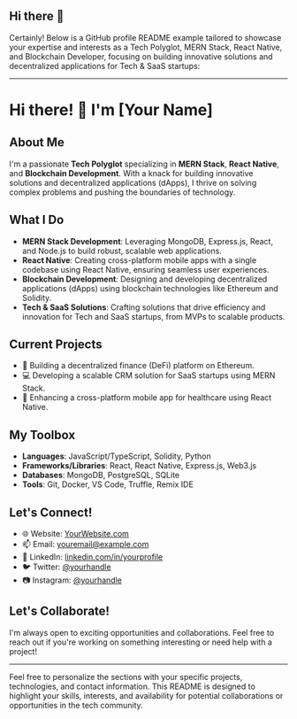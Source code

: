 ## Hi there 👋

<!--
**vontek/vontek** is a ✨ _special_ ✨ repository because its `README.md` (this file) appears on your GitHub profile.

Here are some ideas to get you started:

- 🔭 I’m currently working on ...
- 🌱 I’m currently learning ...
- 👯 I’m looking to collaborate on ...
- 🤔 I’m looking for help with ...
- 💬 Ask me about ...
- 📫 How to reach me: ...
- 😄 Pronouns: ...
- ⚡ Fun fact: ...
-->

Certainly! Below is a GitHub profile README example tailored to showcase your expertise and interests as a Tech Polyglot, MERN Stack, React Native, and Blockchain Developer, focusing on building innovative solutions and decentralized applications for Tech & SaaS startups:

---

# Hi there! 👋 I'm [Your Name]

## About Me

I'm a passionate **Tech Polyglot** specializing in **MERN Stack**, **React Native**, and **Blockchain Development**. With a knack for building innovative solutions and decentralized applications (dApps), I thrive on solving complex problems and pushing the boundaries of technology.

## What I Do

- **MERN Stack Development**: Leveraging MongoDB, Express.js, React, and Node.js to build robust, scalable web applications.
- **React Native**: Creating cross-platform mobile apps with a single codebase using React Native, ensuring seamless user experiences.
- **Blockchain Development**: Designing and developing decentralized applications (dApps) using blockchain technologies like Ethereum and Solidity.
- **Tech & SaaS Solutions**: Crafting solutions that drive efficiency and innovation for Tech and SaaS startups, from MVPs to scalable products.

## Current Projects

- 🚀 Building a decentralized finance (DeFi) platform on Ethereum.
- 💻 Developing a scalable CRM solution for SaaS startups using MERN Stack.
- 📱 Enhancing a cross-platform mobile app for healthcare using React Native.

## My Toolbox

- **Languages**: JavaScript/TypeScript, Solidity, Python
- **Frameworks/Libraries**: React, React Native, Express.js, Web3.js
- **Databases**: MongoDB, PostgreSQL, SQLite
- **Tools**: Git, Docker, VS Code, Truffle, Remix IDE

## Let's Connect!

- 🌐 Website: [YourWebsite.com](http://yourwebsite.com)
- 📫 Email: [youremail@example.com](mailto:youremail@example.com)
- 🔗 LinkedIn: [linkedin.com/in/yourprofile](https://www.linkedin.com/in/yourprofile)
- 🐦 Twitter: [@yourhandle](https://twitter.com/yourhandle)
- 📷 Instagram: [@yourhandle](https://www.instagram.com/yourhandle)

## Let's Collaborate!

I'm always open to exciting opportunities and collaborations. Feel free to reach out if you're working on something interesting or need help with a project!

---

Feel free to personalize the sections with your specific projects, technologies, and contact information. This README is designed to highlight your skills, interests, and availability for potential collaborations or opportunities in the tech community.
